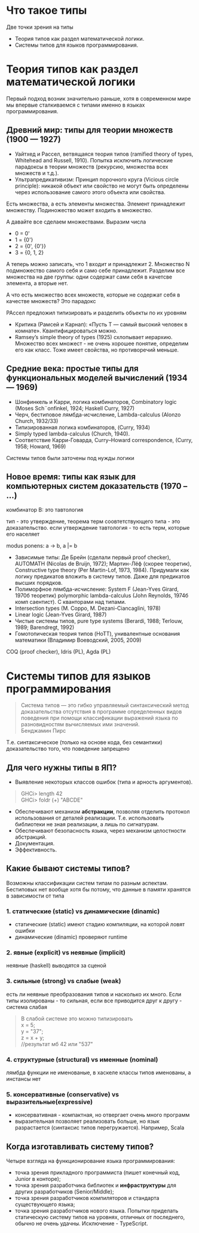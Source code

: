 # Что такое типы
Две точки зрения на типы
* Теория типов как раздел математической логики.
* Системы типов для языков программирования.

# Теория типов как раздел математической логики
Первый подход возник значительно раньше, хотя в
современном мире мы впервые сталкиваемся с типами именно
в языках программирования.
## Древний мир: типы для теории множеств (1900 — 1927)

* Уайтхед и Рассел, ветвящаяся теория типов (ramified
theory of types, Whitehead and Russell, 1910). Попытка
исключить логические парадоксы в теории множеств (рекурсию, множества всех множеств и т.д.).
* Ультрапредикативизм: Принцип порочного круга (Vicious
circle principle): никакой объект или свойство не могут
быть определены через использование самого этого
объекта или свойства.

Есть множества, а есть элементы множества. Элемент принадлежит множеству. Подиножество может входить в множество.

А давайте все сделаем множествами. Выразим числа

* 0 = 0'
* 1 = {0'}
* 2 = {0', {0'}}
* 3 = {0, 1, 2}

А теперь можно записать, что 1 входит и принадлежит 2. Множество N подмножество самого себя и само себе принадлежит. Разделим все множества на две группы: одни содержат сами себя в качетсве элемента, а вторые нет.

А что есть множество всех множеств, которые не содержат себя в качестве множеств? Это парадокс

РАссел предложил типизировать и разделить объекты по их уровням
* Критика (Рамсей и Карнап): «Пусть T — самый высокий
человек в комнате». Квантифицироваться можно.
* Ramsey’s simple theory of types (1925) схлопывает
иерархию. Множество всех множест - не очень хорошее понятие, определим его как класс. Тоже имеет свойства, но противоречий меньше.
## Средние века: простые типы для функциональных моделей вычислений (1934 — 1969)
* Шонфинкель и Карри, логика комбинаторов, Сombinatory
logic (Moses Sch¨onfinkel, 1924; Haskell Curry, 1927)
* Черч, бестиповое лямбда-исчисление, Lambda-calculus (Alonzo Church,
1932/33)
* Типизированная логика комбинаторов, (Curry, 1934)
* Simply typed lambda-calculus (Church, 1940).
* Соответствие Карри-Говарда, Curry–Howard correspondence,
(Curry, 1958; Howard, 1969)

Системы типов были заточены под нужды логики
## Новое время: типы как язык для компьютерных систем доказательств (1970 – ...)
комбинатор B: 
это тавтология

тип - это утверждение, теорема
терм соовтетствующего типа - это доказательство. если утверждение тавтология - то есть терм, которые его населяет

modus ponens: a -> b, a |= b

* Зависимые типы: Де Брейн (сделали первый proof checker), AUTOMATH (Nicolas de Bruijn, 1972); Мартин-Лёф (скорее теоретик), Constructive type theory (Per
Martin-Lof, 1973, 1984). Придумали как логику предикатов вложить в систему типов. Даже для предикатов высших порядков.
* Полиморфное лямбда-исчисление: System F (Jean-Yves
Girard, 1970б теоретик) polymorphic lambda-calculus (John Reynolds,
1974б комп саентист). С кванторами над типами.
* Intersection types (M. Coppo, M. Dezani-Ciancaglini, 1978)
* Linear logic (Jean-Yves Girard, 1987)
* Чистые системы типов, pure type systems (Berardi, 1988;
Terlouw, 1989; Barendregt, 1992)
* Гомотопическая теория типов (HoTT), унивалентные
основания математики (Владимир Воеводский, 2005, 2009)

COQ (proof checker), Idris (PL), Agda (PL)

# Системы типов для языков программирования
> Система типов — это гибко управляемый синтаксический метод доказательства отсутствия в программе определенных видов поведения при помощи классификации выражений языка по разновидностям вычисляемых ими значений.  
>Бенджамин Пирс

Т.е. синтаксическое (только на основе кода, без семантики) доказательство того, что поведение запрещено
## Для чего нужны типы в ЯП?
* Выявление некоторых классов ошибок (типа и арность аргументов).
> GHCi> length 42  
> GHCi> foldr (+) "ABCDE"
* Обеспечивают механизм **абстракции**, позволяя отделить
протокол использования от деталей реализации. Т.е. использовать библиотеки не зная реализации, а лишь по сигнатурам.
* Обеспечивают безопасность языка, через механизм целостности абстракций.
* Документация.
* Эффективность.
## Какие бывают системы типов?
Возможны классификации систем типам по разным аспектам. Бестиповых нет вообще хотя бы потому, что данные в памяти хранятся в зависимости от типа
### 1. статические (static) vs динамические (dinamic)
* статические (static) имеют стадию компиляции, на которой ловят ошибки 
* динамические (dinamic) проверяют runtime
### 2. явные (explicit) vs неявные (implicit)
неявные (haskell) выводятся за сценой
### 3. сильные (strong) vs слабые (weak)
есть ли неявные преобразования типов и насколько их много. Если типы изолированы - то сильная, если все приводится друг к другу - система слабая

> В слабой системе это можно типизировать  
> x = 5;  
> y = "37";  
> z = x + y;  
> //результат мб 42 или "537"
### 4. структурные (structural) vs именные (nominal)
лямбда функции не именованые, в хаскеле классы типов именованы, а инстансы нет
### 5. консервативные (conservative) vs выразительные(expressive)
* консервативная - компактная, но отвергает очень много программ
* выразительная позволяет реализовать больше, но язык разрастается (синтаксис типов перегружается). Например, Scala 
## Когда изготавливать систему типов?
Четыре взгляда на функционирование языка
программирования:
* точка зрения прикладного программиста (пишет конечный код, Junior в конторе);
* точка зрения разработчика библиотек и **инфраструктуры** для других разработчиков (Senior/Middle);
* точка зрения разработчиков компиляторов и стандарта существующего языка;
* точка зрения разработчиков нового языка.
Попытки приделать статическую систему типов на уровнях, отличных от последнего, обычно не очень удачны. Исключение - TypeScript.
##
##

